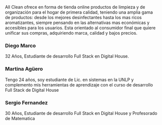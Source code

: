 All Clean ofrece en forma de tienda online productos de limpieza y de organización para el hogar de primera calidad, teniendo una amplia gama de productos: desde los mejores desinfectantes hasta los mas ricos aromatizantes, siempre pensando en las alternativas mas económicas y accesibles para los usuarios. Esta orientado al consumidor final que quiere unificar sus compras, adquiriendo marca, calidad y bajos precios.

### Diego Marco

32 Años, Estudiante de desarrollo Full Stack en Digital House.

### Martina Agüero

Tengo 24 años, soy estudiante de Lic. en sistemas en la UNLP y complemento mis herramientas de aprendizaje con el curso de desarrollo Full Stack de Digital House

### Sergio Fernandez
30 Años, Estudiante de desarrollo Full Stack en Digital House y Profesorado de Matematica
